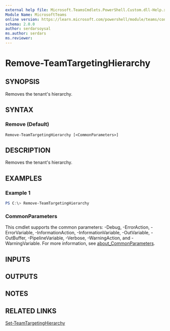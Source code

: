 ```yaml
---
external help file: Microsoft.TeamsCmdlets.PowerShell.Custom.dll-Help.xml
Module Name: MicrosoftTeams
online version: https://learn.microsoft.com/powershell/module/teams/connect-microsoftteams
schema: 2.0.0
author: serdarsoysal
ms.author: serdars
ms.reviewer:
---
```

# Remove-TeamTargetingHierarchy

## SYNOPSIS

Removes the tenant's hierarchy.

## SYNTAX

### Remove (Default)
```
Remove-TeamTargetingHierarchy [<CommonParameters>]
```

## DESCRIPTION
Removes the tenant's hierarchy.

## EXAMPLES

### Example 1
```powershell
PS C:\> Remove-TeamTargetingHierarchy
```

### CommonParameters
This cmdlet supports the common parameters: -Debug, -ErrorAction, -ErrorVariable, -InformationAction, -InformationVariable, -OutVariable, -OutBuffer, -PipelineVariable, -Verbose, -WarningAction, and -WarningVariable. For more information, see [about_CommonParameters](https://go.microsoft.com/fwlink/?LinkID=113216).

## INPUTS

## OUTPUTS

## NOTES

## RELATED LINKS

[Set-TeamTargetingHierarchy](https://learn.microsoft.com/powershell/module/teams/set-teamtargetinghierarchy)
